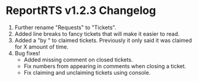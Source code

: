 ReportRTS v1.2.3 Changelog
====================

1. Further rename "Requests" to "Tickets".
2. Added line breaks to fancy tickets that will make it easier to read.
3. Added a "by <username>" to claimed tickets. Previously it only said it was claimed for X amount of time.
4. Bug fixes!
    * Added missing comment on closed tickets.
    * Fix numbers from appearing in comments when closing a ticket.
    * Fix claiming and unclaiming tickets using console.